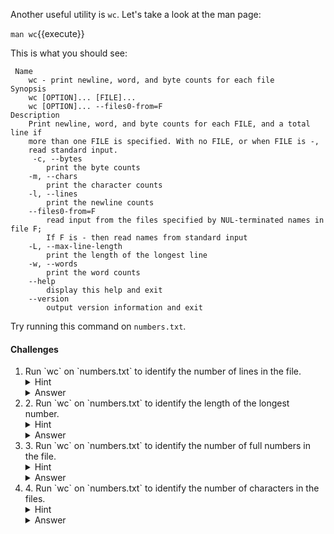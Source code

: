 Another useful utility is `wc`. Let's take a look at the man page:

``man wc``{{execute}}

This is what you should see:

```
 Name
    wc - print newline, word, and byte counts for each file
Synopsis
    wc [OPTION]... [FILE]...
    wc [OPTION]... --files0-from=F
Description
    Print newline, word, and byte counts for each FILE, and a total line if 
    more than one FILE is specified. With no FILE, or when FILE is -, 
    read standard input.
     -c, --bytes
        print the byte counts
    -m, --chars
        print the character counts
    -l, --lines
        print the newline counts
    --files0-from=F
        read input from the files specified by NUL-terminated names in file F; 
        If F is - then read names from standard input
    -L, --max-line-length
        print the length of the longest line
    -w, --words
        print the word counts
    --help
        display this help and exit
    --version
        output version information and exit
```

Try running this command on ``numbers.txt``.


#### Challenges

<ol>
    <li> 
        Run `wc` on `numbers.txt` to identify the number of lines in the file.
        <details>
            <summary>Hint</summary>
                Take a look at the manpage for wc again, look at the `-l` argument
        </details>
        <details>
            <summary>Answer</summary>
                `wc -l numbers.txt`{{execute}}
        </details>
    </li>
    <li>
        2. Run `wc` on `numbers.txt` to identify the length of the longest number.
        <details>
            <summary>Hint</summary>
                Take a look at the manpage for wc again, look at the `-L` argument
        </details>
        <details>
            <summary>Answer</summary>
                `wc -L numbers.txt`{{execute}}
        </details>
    </li>
    <li>
        3. Run `wc` on `numbers.txt` to identify the number of full numbers in the file.
        <details>
            <summary>Hint</summary>
                Take a look at the manpage for wc again, look at the `-w` argument
        </details>
        <details>
            <summary>Answer</summary>
                `wc -w numbers.txt`{{execute}}
        </details>
    </li>
    <li>
        4. Run `wc` on `numbers.txt` to identify the number of characters in the files.
        <details>
            <summary>Hint</summary>
                Take a look at the manpage for wc again, look at the `-m` argument
        </details>
        <details>
            <summary>Answer</summary>
                `wc -m numbers.txt`{{execute}}
        </details>
    </li>
 </ol>